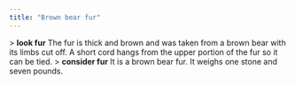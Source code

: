 ```yaml
---
title: "Brown bear fur"
---
```


\> **look fur**
The fur is thick and brown and was taken from a brown bear with its
limbs cut
off. A short cord hangs from the upper portion of the fur so it can be
tied.
\> **consider fur**
It is a brown bear fur.
It weighs one stone and seven pounds.
